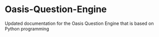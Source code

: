 # Oasis-Question-Engine
Updated documentation for the Oasis Question Engine that is based on Python programming
